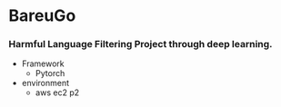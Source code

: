 # BareuGo

### Harmful Language Filtering Project through deep learning.

- Framework
    * Pytorch
- environment
    * aws ec2 p2
    